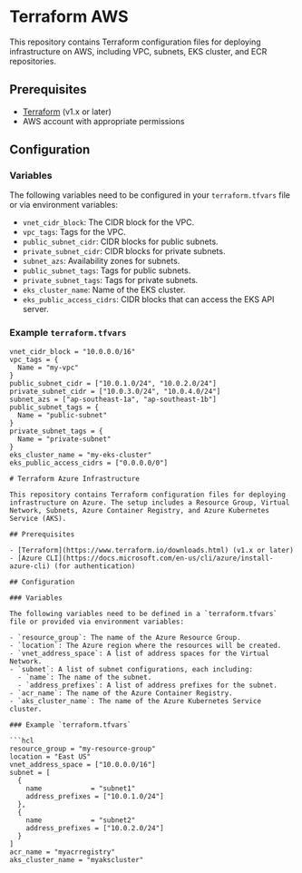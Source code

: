 # Terraform AWS

This repository contains Terraform configuration files for deploying infrastructure on AWS, including VPC, subnets, EKS cluster, and ECR repositories.

## Prerequisites

- [Terraform](https://www.terraform.io/downloads.html) (v1.x or later)
- AWS account with appropriate permissions

## Configuration

### Variables

The following variables need to be configured in your `terraform.tfvars` file or via environment variables:

- `vnet_cidr_block`: The CIDR block for the VPC.
- `vpc_tags`: Tags for the VPC.
- `public_subnet_cidr`: CIDR blocks for public subnets.
- `private_subnet_cidr`: CIDR blocks for private subnets.
- `subnet_azs`: Availability zones for subnets.
- `public_subnet_tags`: Tags for public subnets.
- `private_subnet_tags`: Tags for private subnets.
- `eks_cluster_name`: Name of the EKS cluster.
- `eks_public_access_cidrs`: CIDR blocks that can access the EKS API server.

### Example `terraform.tfvars`

```hcl
vnet_cidr_block = "10.0.0.0/16"
vpc_tags = {
  Name = "my-vpc"
}
public_subnet_cidr = ["10.0.1.0/24", "10.0.2.0/24"]
private_subnet_cidr = ["10.0.3.0/24", "10.0.4.0/24"]
subnet_azs = ["ap-southeast-1a", "ap-southeast-1b"]
public_subnet_tags = {
  Name = "public-subnet"
}
private_subnet_tags = {
  Name = "private-subnet"
}
eks_cluster_name = "my-eks-cluster"
eks_public_access_cidrs = ["0.0.0.0/0"]

# Terraform Azure Infrastructure

This repository contains Terraform configuration files for deploying infrastructure on Azure. The setup includes a Resource Group, Virtual Network, Subnets, Azure Container Registry, and Azure Kubernetes Service (AKS).

## Prerequisites

- [Terraform](https://www.terraform.io/downloads.html) (v1.x or later)
- [Azure CLI](https://docs.microsoft.com/en-us/cli/azure/install-azure-cli) (for authentication)

## Configuration

### Variables

The following variables need to be defined in a `terraform.tfvars` file or provided via environment variables:

- `resource_group`: The name of the Azure Resource Group.
- `location`: The Azure region where the resources will be created.
- `vnet_address_space`: A list of address spaces for the Virtual Network.
- `subnet`: A list of subnet configurations, each including:
  - `name`: The name of the subnet.
  - `address_prefixes`: A list of address prefixes for the subnet.
- `acr_name`: The name of the Azure Container Registry.
- `aks_cluster_name`: The name of the Azure Kubernetes Service cluster.

### Example `terraform.tfvars`

```hcl
resource_group = "my-resource-group"
location = "East US"
vnet_address_space = ["10.0.0.0/16"]
subnet = [
  {
    name            = "subnet1"
    address_prefixes = ["10.0.1.0/24"]
  },
  {
    name            = "subnet2"
    address_prefixes = ["10.0.2.0/24"]
  }
]
acr_name = "myacrregistry"
aks_cluster_name = "myakscluster"

